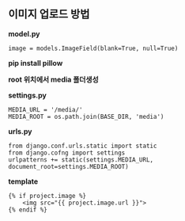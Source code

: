 

## 이미지 업로드 방법


**model.py**

	image = models.ImageField(blank=True, null=True)


**pip install pillow**


**root 위치에서 media 폴더생성**


**settings.py**

	MEDIA_URL = '/media/'
	MEDIA_ROOT = os.path.join(BASE_DIR, 'media')


**urls.py**

	from django.conf.urls.static import static
	from django.cofng import settings
	urlpatterns += static(settings.MEDIA_URL, document_root=settings.MEDIA_ROOT)
		


**template** 

	{% if project.image %}
		<img src="{{ project.image.url }}">
	{% endif %}




